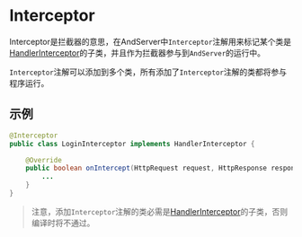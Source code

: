 # Interceptor

Interceptor是拦截器的意思，在AndServer中`Interceptor`注解用来标记某个类是[HandlerInterceptor](../class/HandlerInterceptor.md)的子类，并且作为拦截器参与到`AndServer`的运行中。

`Interceptor`注解可以添加到多个类，所有添加了`Interceptor`注解的类都将参与程序运行。

## 示例
```java
@Interceptor
public class LoginInterceptor implements HandlerInterceptor {

    @Override
    public boolean onIntercept(HttpRequest request, HttpResponse response) {
        ...
    }
}
```

> 注意，添加`Interceptor`注解的类必需是[HandlerInterceptor](../class/HandlerInterceptor.md)的子类，否则编译时将不通过。